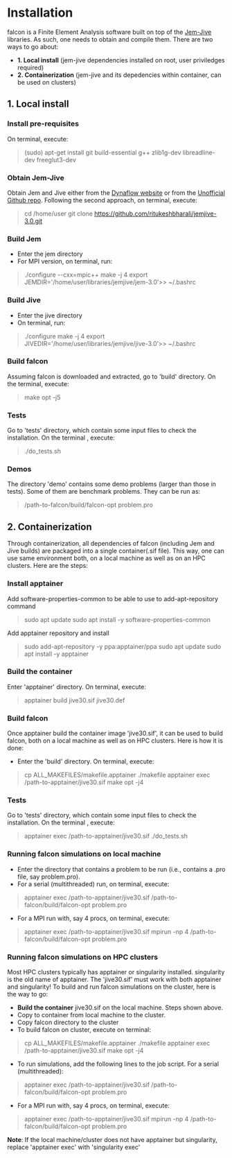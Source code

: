 # Installation

falcon is a Finite Element Analysis software built on top of the [Jem-Jive](https://software.dynaflow.com/jive/) libraries. As such, one needs to obtain and compile them. There are two ways to go about:
- **1. Local install** (jem-jive dependencies installed on root, user priviledges required)
- **2. Containerization** (jem-jive and its depedencies within container, can be used on clusters)

## 1. Local install

### Install pre-requisites
On terminal, execute:
> (sudo) apt-get install git build-essential g++ zlib1g-dev libreadline-dev freeglut3-dev

### Obtain Jem-Jive
Obtain Jem and Jive either from the [Dynaflow website](https://software.dynaflow.com/jive/) or from the [Unofficial Github repo](https://github.com/ritukeshbharali/jemjive-3.0). Following the second approach,  on terminal, execute:
> cd /home/user
git clone https://github.com/ritukeshbharali/jemjive-3.0.git

### Build Jem
- Enter the jem directory
- For MPI version, on terminal, run:
> ./configure --cxx=mpic++ 
make -j 4
export JEMDIR='/home/user/libraries/jemjive/jem-3.0’>> ~/.bashrc

### Build Jive
- Enter the jive directory
- On terminal, run:
> ./configure
make -j 4
export JIVEDIR='/home/user/libraries/jemjive/jive-3.0’>> ~/.bashrc

### Build falcon
Assuming falcon is downloaded and extracted, go to 'build' directory. On the terminal, execute:
> make opt -j5

### Tests
Go to 'tests' directory, which contain some input files to check the installation. On the terminal , execute:
> ./do_tests.sh

### Demos
The directory 'demo' contains some demo problems (larger than those in tests). Some of them are benchmark problems. They can be run as:
> /path-to-falcon/build/falcon-opt problem.pro

## 2. Containerization

Through containerization, all dependencies of falcon (including Jem and Jive builds) are packaged into a single container(.sif file). This way, one can use same environment both, on a local machine as well as on an HPC clusters. Here are the steps:

### Install apptainer
Add software-properties-common to be able to use to add-apt-repository command
> sudo apt update
sudo apt install -y software-properties-common

Add apptainer repository and install
> sudo add-apt-repository -y ppa:apptainer/ppa
sudo apt update
sudo apt install -y apptainer

### Build the container
Enter 'apptainer' directory. On terminal, execute:
> apptainer build jive30.sif jive30.def

### Build falcon
Once apptainer build the container image 'jive30.sif', it can be used to build falcon, both on a local machine as well as on HPC clusters. Here is how it is done:
- Enter the 'build' directory. On terminal, execute:
> cp ALL_MAKEFILES/makefile.apptainer ./makefile
apptainer exec /path-to-apptainer/jive30.sif make opt -j4

### Tests
Go to 'tests' directory, which contain some input files to check the installation. On the terminal , execute:
> apptainer exec /path-to-apptainer/jive30.sif ./do_tests.sh

### Running falcon simulations on local machine
- Enter the directory that contains a problem to be run (i.e., contains a .pro file, say problem.pro).
- For a serial (multithreaded) run, on terminal, execute:
> apptainer exec /path-to-apptainer/jive30.sif /path-to-falcon/build/falcon-opt problem.pro

- For a MPI run with, say 4 procs, on terminal, execute:
> apptainer exec /path-to-apptainer/jive30.sif mpirun -np 4 /path-to-falcon/build/falcon-opt problem.pro

### Running falcon simulations on HPC clusters
Most HPC clusters typically has apptainer or singularity installed. singularity is the old name of apptainer. The 'jive30.sif' must work with both apptainer and singularity! To build and run falcon simulations on the cluster, here is the way to go:
- **Build the container** jive30.sif on the local machine. Steps shown above.
- Copy to container from local machine to the cluster.
- Copy falcon directory to the cluster
- To build falcon on cluster, execute on terminal:
> cp ALL_MAKEFILES/makefile.apptainer ./makefile
apptainer exec /path-to-apptainer/jive30.sif make opt -j4

- To run simulations, add the following lines to the job script. For a serial (multithreaded):
> apptainer exec /path-to-apptainer/jive30.sif /path-to-falcon/build/falcon-opt problem.pro

- For a MPI run with, say 4 procs, on terminal, execute:
> apptainer exec /path-to-apptainer/jive30.sif mpirun -np 4 /path-to-falcon/build/falcon-opt problem.pro

**Note**: If the local machine/cluster does not have apptainer but singularity, replace 'apptainer exec' with 'singularity exec'